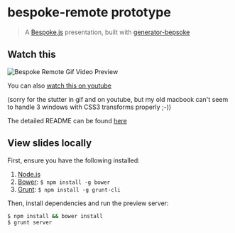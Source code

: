 # bespoke-remote prototype
> A [Bespoke.js](http://markdalgleish.com/projects/bespoke.js) presentation, built with [generator-bepsoke](https://github.com/markdalgleish/generator-bespoke)

## Watch this

![Bespoke Remote Gif Video Preview](http://d.pr/i/J3VP+)

You can also [watch this on youtube](http://www.youtube.com/watch?v=Tl6xg314M9M)

(sorry for the stutter in gif and on youtube, but my old macbook can't seem to
handle 3 windows with CSS3 transforms properly ;-))

The detailed README can be found [here](bespoke-remote/)

## View slides locally

First, ensure you have the following installed:

1. [Node.js](http://nodejs.org)
2. [Bower](http://bower.io): `$ npm install -g bower`
3. [Grunt](http://gruntjs.com): `$ npm install -g grunt-cli`

Then, install dependencies and run the preview server:

```bash
$ npm install && bower install
$ grunt server
```

